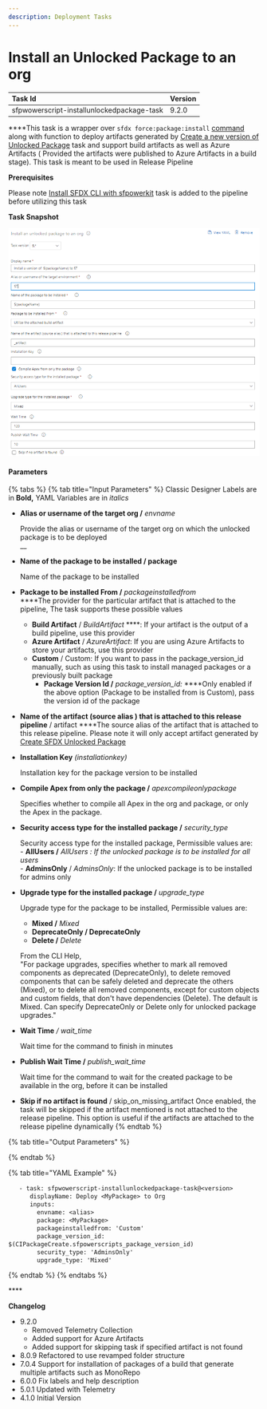 ```yaml
---
description: Deployment Tasks
---
```


# Install an Unlocked Package to an org

| Task Id | Version |
| :--- | :--- |
| sfpwowerscript-installunlockedpackage-task | 9.2.0 |

  
****This task is a wrapper over `sfdx force:package:install` [command](https://developer.salesforce.com/docs/atlas.en-us.sfdx_cli_reference.meta/sfdx_cli_reference/cli_reference_force_package.htm) along with  function to deploy artifacts generated by [Create a new version of Unlocked Package](../packaging-tasks/create-a-new-version-of-unlocked-package.md) task and support build artifacts as well as Azure Artifacts \( Provided the artifacts were published to Azure Artifacts in a build stage\). This task is meant to be used in Release Pipeline

**Prerequisites**

Please note [Install SFDX CLI with sfpowerkit](../utility-tasks/install-sfdx-cli-with-sfpowerkit.md) task is added to the pipeline before utilizing this task

**Task Snapshot**

![](../../../.gitbook/assets/install-unlocked-package.png)

#### Parameters

{% tabs %}
{% tab title="Input Parameters" %}
Classic Designer Labels are in **Bold,**  YAML Variables are in _italics_

* **Alias or username of the target org /** _envname_

  Provide the alias or username of the target org  on which the unlocked package is to be deployed  
  __

* **Name of the package to be installed  / package**

  Name of the package to be installed  

* **Package to be installed From /** _packageinstalledfrom_  
  ****The provider for the particular artifact that is attached to the pipeline, The task supports these possible values  


   - **Build Artifact** / _BuildArtifact_ ****: If your artifact is the output of a build pipeline, use this provider  
  -  **Azure Artifact** / _AzureArtifact_: If you are using Azure Artifacts to store your artifacts, use this provider  
  -  **Custom** / Custom:  If  you want to pass in the package\_version\_id manually, such as using this task to install managed packages or a previously built package  
        - **Package Version Id /** _package\_version\_id:_  ****Only enabled if the above option \(Package to be installed from is Custom\), pass the  version id of the package  

* **Name of the artifact \(source alias \) that is attached to this release pipeline** / artifact ****The source alias of the artifact that is attached to this release pipeline. Please note it will only accept artifact generated by [Create SFDX Unlocked Package](../packaging-tasks/create-a-new-version-of-unlocked-package.md) 
* **Installation Key** _\(installationkey\)_

  Installation key for the package version to be installed  

* **Compile Apex from only the package /** _apexcompileonlypackage_

  Specifies whether to compile all Apex in the org and package, or only the Apex in the package.  

* **Security access type for the installed package /** _security\_type_

  Security access type for the installed package, Permissible values are:  
       -  **AllUsers /** _AllUsers : If the unlocked package is to be installed for all users_  
       - **AdminsOnly** / _AdminsOnly_: If the unlocked package is to be installed for admins only  

* **Upgrade type for the installed package /** _upgrade\_type_

  Upgrade type for the package to be installed, Permissible values are:   
   - **Mixed /** _Mixed_  
  -  **DeprecateOnly / DeprecateOnly**   
  -  **Delete /** _Delete_  
  
  From the CLI Help,  
  "For package upgrades, specifies whether to mark all removed components as deprecated \(DeprecateOnly\), to delete removed components that can be safely deleted and deprecate the others \(Mixed\), or to delete all removed components, except for custom objects and custom fields, that don't have dependencies \(Delete\). The default is Mixed. Can specify DeprecateOnly or Delete only for unlocked package upgrades."  
  

* **Wait Time** _/ wait\_time_

  Wait time for the command to finish in minutes  

* **Publish Wait Time /**  _publish\_wait\_time_

  Wait time for the command to wait for the created package to be available in the org, before it can be installed  

* **Skip if no artifact is found** / skip\_on\_missing\_artifact Once enabled, the task will be skipped if the artifact mentioned is not attached to the release pipeline. This option is useful if the artifacts are attached to the release pipeline dynamically
{% endtab %}

{% tab title="Output Parameters" %}

{% endtab %}

{% tab title="YAML Example" %}
```text
   - task: sfpwowerscript-installunlockedpackage-task@<version>
      displayName: Deploy <MyPackage> to Org
      inputs:
        envname: <alias>
        package: <MyPackage>
        packageinstalledfrom: 'Custom'
        package_version_id: $(CIPackageCreate.sfpowerscripts_package_version_id)
        security_type: 'AdminsOnly'
        upgrade_type: 'Mixed'

```
{% endtab %}
{% endtabs %}

\*\*\*\*

**Changelog**

* 9.2.0
  * Removed Telemetry Collection
  * Added support for Azure Artifacts
  * Added support for skipping task if specified artifact is not found
* 8.0.9 Refactored to use revamped folder structure
* 7.0.4 Support for installation of packages of a build that generate multiple artifacts such as MonoRepo
* 6.0.0 Fix labels and help description
* 5.0.1 Updated with Telemetry
* 4.1.0 Initial Version

